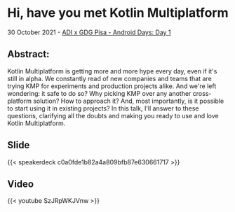 # Hi, have you met Kotlin Multiplatform


30 October 2021 - [ADI x GDG Pisa - Android Days: Day 1](https://gdg.community.dev/events/details/google-gdg-pisa-presents-adi-x-gdg-pisa-android-days-day-1/)

## Abstract:
Kotlin Multiplatform is getting more and more hype every day, even if it's still in alpha. We constantly read of new companies and teams that are trying KMP for experiments and production projects alike. And we're left wondering: it safe to do so? Why picking KMP over any another cross-platform solution? How to approach it? And, most importantly, is it possible to start using it in existing projects?
In this talk, I'll answer to these questions, clarifying all the doubts and making you ready to use and love Kotlin Multiplatform.

## Slide

{{< speakerdeck c0a0fde1b82a4a809bfb87e630661717 >}}

## Video

{{< youtube SzJRpWKJVnw >}}


